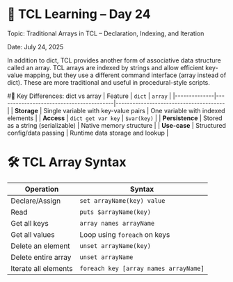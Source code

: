 # 📘 TCL Learning – Day 24
Topic: Traditional Arrays in TCL – Declaration, Indexing, and Iteration

Date: July 24, 2025

In addition to dict, TCL provides another form of associative data structure called an array. TCL arrays are indexed by strings and allow efficient key-value mapping, but they use a different command interface (array instead of dict). These are more traditional and useful in procedural-style scripts.

#🔹 Key Differences: dict vs array
| Feature      | `dict`                                 | `array`                              |
|--------------|-----------------------------------------|---------------------------------------|
| **Storage**   | Single variable with key-value pairs    | One variable with indexed elements    |
| **Access**    | `dict get var key`                     | `$var(key)`                           |
| **Persistence** | Stored as a string (serializable)     | Native memory structure               |
| **Use-case**  | Structured config/data passing          | Runtime data storage and lookup       |


# 🛠️ TCL Array Syntax
| Operation            | Syntax                                      |
|----------------------|----------------------------------------------|
| Declare/Assign       | `set arrayName(key) value`                  |
| Read                 | `puts $arrayName(key)`                      |
| Get all keys         | `array names arrayName`                     |
| Get all values       | Loop using `foreach` on keys               |
| Delete an element    | `unset arrayName(key)`                      |
| Delete entire array  | `unset arrayName`                           |
| Iterate all elements | `foreach key [array names arrayName]`       |
